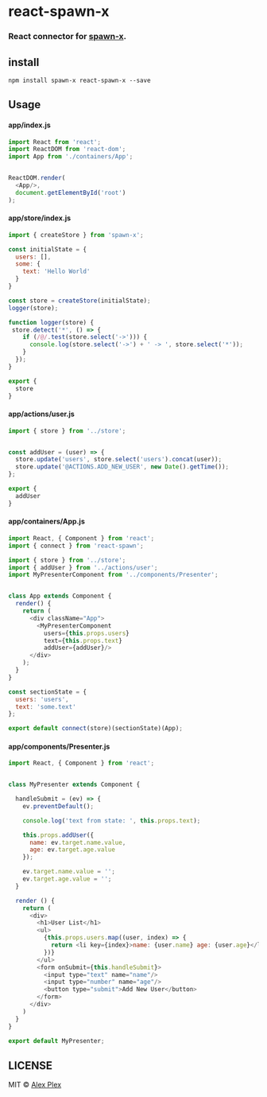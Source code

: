# react-spawn-x
### React connector for [spawn-x](https://github.com/atellmer/spawn.js).


## install
```
npm install spawn-x react-spawn-x --save
```

## Usage
#### app/index.js
```javascript
import React from 'react';
import ReactDOM from 'react-dom';
import App from './containers/App';


ReactDOM.render(
  <App/>,
  document.getElementById('root')
);
```

#### app/store/index.js
```javascript
import { createStore } from 'spawn-x';

const initialState = {
  users: [],
  some: {
    text: 'Hello World'
  }
}

const store = createStore(initialState);
logger(store);

function logger(store) {
 store.detect('*', () => {
    if (/@/.test(store.select('->'))) {
      console.log(store.select('->') + ' -> ', store.select('*'));
    }
  });
}

export {
  store
}
```
#### app/actions/user.js
```javascript
import { store } from '../store';


const addUser = (user) => {
  store.update('users', store.select('users').concat(user));
  store.update('@ACTIONS.ADD_NEW_USER', new Date().getTime());
};

export {
  addUser
}
```

#### app/containers/App.js
```javascript
import React, { Component } from 'react';
import { connect } from 'react-spawn';

import { store } from '../store';
import { addUser } from '../actions/user';
import MyPresenterComponent from '../components/Presenter';


class App extends Component {
  render() {
    return (
      <div className="App">
        <MyPresenterComponent
          users={this.props.users}
          text={this.props.text}
          addUser={addUser}/>
      </div>
    );
  }
}

const sectionState = {
  users: 'users',
  text: 'some.text'
};

export default connect(store)(sectionState)(App);
```

#### app/components/Presenter.js
```javascript
import React, { Component } from 'react';


class MyPresenter extends Component {

  handleSubmit = (ev) => {
    ev.preventDefault();

    console.log('text from state: ', this.props.text);

    this.props.addUser({
      name: ev.target.name.value,
      age: ev.target.age.value
    });

    ev.target.name.value = '';
    ev.target.age.value = '';
  }

  render () {
    return (
      <div>
        <h1>User List</h1>
        <ul>
          {this.props.users.map((user, index) => {
            return <li key={index}>name: {user.name} age: {user.age}</li>
          })}
        </ul>
        <form onSubmit={this.handleSubmit}>
          <input type="text" name="name"/>
          <input type="number" name="age"/>
          <button type="submit">Add New User</button>
        </form>
      </div>
    )
  }
}

export default MyPresenter;
```

## LICENSE

MIT © [Alex Plex](https://github.com/atellmer)